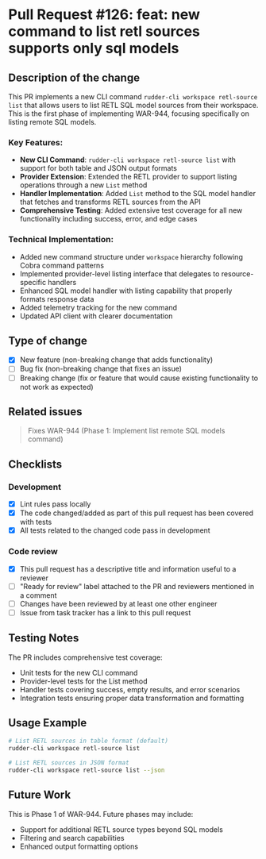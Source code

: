 # Pull Request #126: feat: new command to list retl sources supports only sql models

## Description of the change

This PR implements a new CLI command `rudder-cli workspace retl-source list` that allows users to list RETL SQL model sources from their workspace. This is the first phase of implementing WAR-944, focusing specifically on listing remote SQL models.

### Key Features:
- **New CLI Command**: `rudder-cli workspace retl-source list` with support for both table and JSON output formats
- **Provider Extension**: Extended the RETL provider to support listing operations through a new `List` method
- **Handler Implementation**: Added `List` method to the SQL model handler that fetches and transforms RETL sources from the API
- **Comprehensive Testing**: Added extensive test coverage for all new functionality including success, error, and edge cases

### Technical Implementation:
- Added new command structure under `workspace` hierarchy following Cobra command patterns
- Implemented provider-level listing interface that delegates to resource-specific handlers
- Enhanced SQL model handler with listing capability that properly formats response data
- Added telemetry tracking for the new command
- Updated API client with clearer documentation

## Type of change
- [x] New feature (non-breaking change that adds functionality)
- [ ] Bug fix (non-breaking change that fixes an issue)
- [ ] Breaking change (fix or feature that would cause existing functionality to not work as expected)

## Related issues

> Fixes WAR-944 (Phase 1: Implement list remote SQL models command)

## Checklists

### Development

- [x] Lint rules pass locally
- [x] The code changed/added as part of this pull request has been covered with tests
- [x] All tests related to the changed code pass in development

### Code review 

- [x] This pull request has a descriptive title and information useful to a reviewer
- [ ] "Ready for review" label attached to the PR and reviewers mentioned in a comment
- [ ] Changes have been reviewed by at least one other engineer
- [ ] Issue from task tracker has a link to this pull request

## Testing Notes

The PR includes comprehensive test coverage:
- Unit tests for the new CLI command
- Provider-level tests for the List method
- Handler tests covering success, empty results, and error scenarios
- Integration tests ensuring proper data transformation and formatting

## Usage Example

```bash
# List RETL sources in table format (default)
rudder-cli workspace retl-source list

# List RETL sources in JSON format
rudder-cli workspace retl-source list --json
```

## Future Work

This is Phase 1 of WAR-944. Future phases may include:
- Support for additional RETL source types beyond SQL models
- Filtering and search capabilities
- Enhanced output formatting options 